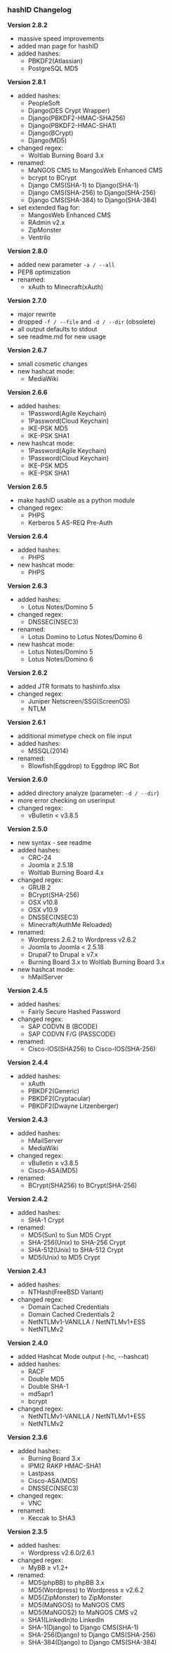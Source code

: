 ### hashID Changelog
**Version 2.8.2**
* massive speed improvements
* added man page for hashID
* added hashes:
    * PBKDF2(Atlassian)
    * PostgreSQL MD5

**Version 2.8.1**
* added hashes:
    * PeopleSoft
    * Django(DES Crypt Wrapper)
    * Django(PBKDF2-HMAC-SHA256)
    * Django(PBKDF2-HMAC-SHA1)
    * Django(BCrypt)
    * Django(MD5)
* changed regex:
    * Woltlab Burning Board 3.x
* renamed:
    * MaNGOS CMS to MangosWeb Enhanced CMS
    * bcrypt to BCrypt
    * Django CMS(SHA-1) to Django(SHA-1)
    * Django CMS(SHA-256) to Django(SHA-256)
    * Django CMS(SHA-384) to Django(SHA-384)
* set extended flag for:
    * MangosWeb Enhanced CMS
    * RAdmin v2.x
    * ZipMonster
    * Ventrilo

**Version 2.8.0**
* added new parameter `-a / --all`
* PEP8 optimization
* renamed:
    * xAuth to Minecraft(xAuth)

**Version 2.7.0**
* major rewrite
* dropped `-f / --file` and `-d / --dir` (obsolete)
* all output defaults to stdout
* see readme.md for new usage

**Version 2.6.7**
* small cosmetic changes
* new hashcat mode:
    * MediaWiki

**Version 2.6.6**
* added hashes:
    * 1Password(Agile Keychain)
    * 1Password(Cloud Keychain)
    * IKE-PSK MD5
    * IKE-PSK SHA1
* new hashcat mode:
    * 1Password(Agile Keychain)
    * 1Password(Cloud Keychain)
    * IKE-PSK MD5
    * IKE-PSK SHA1

**Version 2.6.5**
* make hashID usable as a python module
* changed regex:
    * PHPS
    * Kerberos 5 AS-REQ Pre-Auth
    
**Version 2.6.4**
* added hashes:
    * PHPS
* new hashcat mode:
    * PHPS

**Version 2.6.3**
* added hashes:
    * Lotus Notes/Domino 5
* changed regex:
    * DNSSEC(NSEC3)
* renamed:
    * Lotus Domino to Lotus Notes/Domino 6
* new hashcat mode:
    * Lotus Notes/Domino 5
    * Lotus Notes/Domino 6

**Version 2.6.2**
* added JTR formats to hashinfo.xlsx
* changed regex:
    * Juniper Netscreen/SSG(ScreenOS)
    * NTLM

**Version 2.6.1**
* additional mimetype check on file input
* added hashes:
    * MSSQL(2014)
* renamed:
    * Blowfish(Eggdrop) to Eggdrop IRC Bot

**Version 2.6.0**
* added directory analyze (parameter: `-d / --dir`)
* more error checking on userinput
* changed regex:
    * vBulletin < v3.8.5

**Version 2.5.0**
* new syntax - see readme
* added hashes:
    * CRC-24
    * Joomla ≥ 2.5.18
    * Woltlab Burning Board 4.x
* changed regex:
    * GRUB 2
    * BCrypt(SHA-256)
    * OSX v10.8
    * OSX v10.9
    * DNSSEC(NSEC3)
    * Minecraft(AuthMe Reloaded)
* renamed:
    * Wordpress 2.6.2 to Wordpress v2.6.2
    * Joomla to Joomla < 2.5.18
    * Drupal7 to Drupal ≥ v7.x
    * Burning Board 3.x to Woltlab Burning Board 3.x
* new hashcat mode:
    * hMailServer

**Version 2.4.5**
* added hashes:
    * Fairly Secure Hashed Password
* changed regex:
    * SAP CODVN B (BCODE)
    * SAP CODVN F/G (PASSCODE)
* renamed:
    * Cisco-IOS(SHA256) to Cisco-IOS(SHA-256)
    
**Version 2.4.4**
* added hashes:
    * xAuth
    * PBKDF2(Generic)
    * PBKDF2(Cryptacular)
    * PBKDF2(Dwayne Litzenberger)

**Version 2.4.3**
* added hashes:
    * hMailServer
    * MediaWiki
* changed regex:
    * vBulletin ≥ v3.8.5
    * Cisco-ASA(MD5)
* renamed:
    * BCrypt(SHA256) to BCrypt(SHA-256)
    
**Version 2.4.2**
* added hashes:
    * SHA-1 Crypt
* renamed:
    * MD5(Sun) to Sun MD5 Crypt
    * SHA-256(Unix) to SHA-256 Crypt
    * SHA-512(Unix) to SHA-512 Crypt
    * MD5(Unix) to MD5 Crypt

**Version 2.4.1**
* added hashes:
    * NTHash(FreeBSD Variant)
* changed regex:
    * Domain Cached Credentials
    * Domain Cached Credentials 2
    * NetNTLMv1-VANILLA / NetNTLMv1+ESS
    * NetNTLMv2

**Version 2.4.0**
* added Hashcat Mode output (-hc, --hashcat)
* added hashes:
    * RACF
    * Double MD5
    * Double SHA-1
    * md5apr1
    * bcrypt
* changed regex:
    * NetNTLMv1-VANILLA / NetNTLMv1+ESS
    * NetNTLMv2
    
**Version 2.3.6**
* added hashes:
    * Burning Board 3.x
    * IPMI2 RAKP HMAC-SHA1
    * Lastpass
    * Cisco-ASA(MD5)
    * DNSSEC(NSEC3)
* changed regex:
    * VNC
* renamed:
    * Keccak to SHA3

**Version 2.3.5**   
* added hashes:
    * Wordpress v2.6.0/2.6.1
* changed regex:
    * MyBB ≥ v1.2+
* renamed:
    * MD5(phpBB) to phpBB 3.x
    * MD5(Wordpress) to Wordpress ≥ v2.6.2
    * MD5(ZipMonster) to ZipMonster
    * MD5(MaNGOS) to MaNGOS CMS
    * MD5(MaNGOS2) to MaNGOS CMS v2
    * SHA1(LinkedIn)to LinkedIn
    * SHA-1(Django) to Django CMS(SHA-1)
    * SHA-256(Django) to Django CMS(SHA-256)
    * SHA-384(Django) to Django CMS(SHA-384)